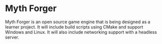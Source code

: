 # Myth Forger

Myth Forger is an open source game engine that is being designed as a learner project. It will include 
build scripts using CMake and support Windows and Linux. It will also include networking support with a headless
server.